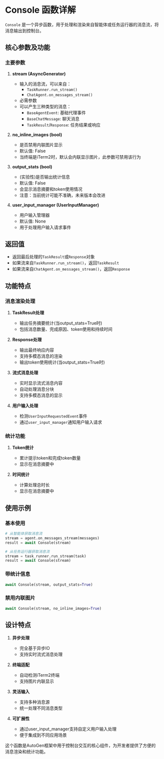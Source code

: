 # Console 函数详解

`Console` 是一个异步函数，用于处理和渲染来自智能体或任务运行器的消息流，将消息输出到控制台。

## 核心参数及功能

### 主要参数

1. **stream (AsyncGenerator)**
   - 输入的消息流，可以来自：
     - `TaskRunner.run_stream()`
     - `ChatAgent.on_messages_stream()`
   - 必需参数
   - 可以产生三种类型的消息：
     - `BaseAgentEvent`: 基础代理事件
     - `BaseChatMessage`: 聊天消息
     - `TaskResult`/`Response`: 任务结果或响应

2. **no_inline_images (bool)**
   - 是否禁用内联图片显示
   - 默认值: False
   - 当终端是iTerm2时，默认会内联显示图片，此参数可禁用该行为

3. **output_stats (bool)**
   - (实验性)是否输出统计信息
   - 默认值: False
   - 会显示消息摘要和token使用情况
   - 注意：当前统计可能不准确，未来版本会改进

4. **user_input_manager (UserInputManager)**
   - 用户输入管理器
   - 默认值: None
   - 用于处理用户输入请求事件

## 返回值

- 返回最后处理的`TaskResult`或`Response`对象
- 如果流来自`TaskRunner.run_stream()`，返回`TaskResult`
- 如果流来自`ChatAgent.on_messages_stream()`，返回`Response`

## 功能特点

### 消息渲染处理

1. **TaskResult处理**
   - 输出任务摘要统计(当output_stats=True时)
   - 包括消息数量、完成原因、token使用和持续时间

2. **Response处理**
   - 输出最终响应内容
   - 支持多模态消息的渲染
   - 输出token使用统计(当output_stats=True时)

3. **流式消息处理**
   - 实时显示流式消息内容
   - 自动处理消息分块
   - 支持多模态消息的显示

4. **用户输入处理**
   - 检测`UserInputRequestedEvent`事件
   - 通过`user_input_manager`通知用户输入请求

### 统计功能

1. **Token统计**
   - 累计提示token和完成token数量
   - 显示在消息摘要中

2. **时间统计**
   - 计算处理总时长
   - 显示在消息摘要中

## 使用示例

### 基本使用
```python
# 从智能体获取消息流
stream = agent.on_messages_stream(messages)
result = await Console(stream)

# 从任务运行器获取消息流
stream = task_runner.run_stream(task)
result = await Console(stream)
```

### 带统计信息
```python
await Console(stream, output_stats=True)
```

### 禁用内联图片
```python
await Console(stream, no_inline_images=True)
```

## 设计特点

1. **异步处理**
   - 完全基于异步IO
   - 支持实时流式消息处理

2. **终端适配**
   - 自动检测iTerm2终端
   - 支持图片内联显示

3. **灵活输入**
   - 支持多种消息源
   - 统一处理不同消息类型

4. **可扩展性**
   - 通过user_input_manager支持自定义用户输入处理
   - 便于集成到不同应用场景

这个函数是AutoGen框架中用于控制台交互的核心组件，为开发者提供了方便的消息渲染和统计功能。